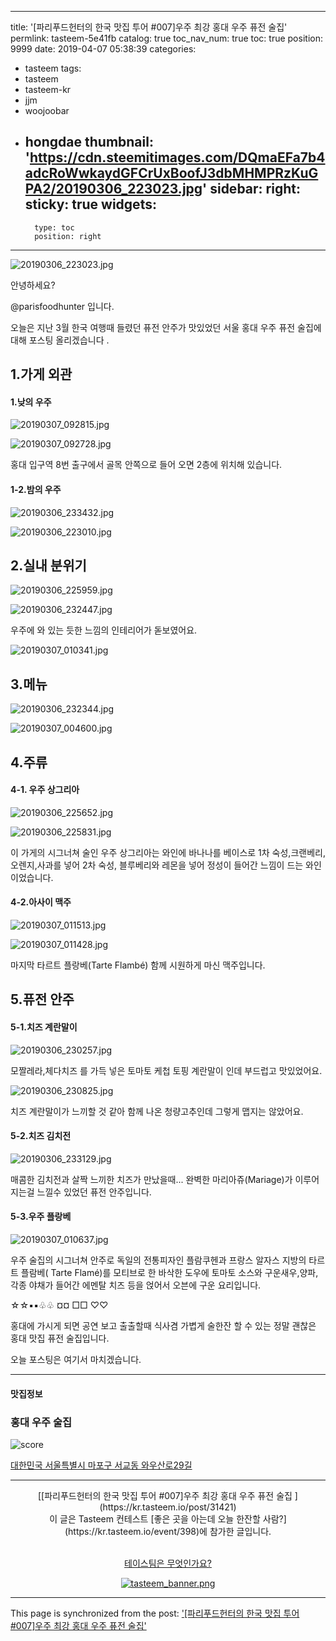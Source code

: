 
---
title: '[파리푸드헌터의 한국 맛집 투어 #007]우주 최강 홍대 우주 퓨전 술집'
permlink: tasteem-5e41fb
catalog: true
toc_nav_num: true
toc: true
position: 9999
date: 2019-04-07 05:38:39
categories:
- tasteem
tags:
- tasteem
- tasteem-kr
- jjm
- woojoobar
- hongdae
thumbnail: 'https://cdn.steemitimages.com/DQmaEFa7b4adcRoWwkaydGFCrUxBoofJ3dbMHMPRzKuGPA2/20190306_223023.jpg'
sidebar:
    right:
        sticky: true
widgets:
    -
        type: toc
        position: right
---


![20190306_223023.jpg](https://cdn.steemitimages.com/DQmaEFa7b4adcRoWwkaydGFCrUxBoofJ3dbMHMPRzKuGPA2/20190306_223023.jpg)


안녕하세요?

@parisfoodhunter 입니다. 

오늘은 지난 3월 한국 여행때 들렸던 퓨전 안주가 맛있었던 서울 홍대 우주 퓨전 술집에 대해 포스팅 올리겠습니다 .

## 1.가게 외관

#### 1.낮의 우주

![20190307_092815.jpg](https://static.tasteem.io/uploads/image/image/157795/2373a423-f73e-4ca4-856c-56d1352d5fb1.jpeg)


![20190307_092728.jpg](https://static.tasteem.io/uploads/image/image/157796/2373a423-f73e-4ca4-856c-56d1352d5fb1.jpeg)

홍대 입구역 8번 출구에서 골목 안쪽으로 들어 오면 2층에 위치해 있습니다. 

#### 1-2.밤의 우주

![20190306_233432.jpg](https://static.tasteem.io/uploads/image/image/157798/2373a423-f73e-4ca4-856c-56d1352d5fb1.jpeg)


![20190306_223010.jpg](https://static.tasteem.io/uploads/image/image/157821/2373a423-f73e-4ca4-856c-56d1352d5fb1.jpeg)


## 2.실내 분위기 


![20190306_225959.jpg](https://static.tasteem.io/uploads/image/image/157799/2373a423-f73e-4ca4-856c-56d1352d5fb1.jpeg)

![20190306_232447.jpg](https://static.tasteem.io/uploads/image/image/157800/2373a423-f73e-4ca4-856c-56d1352d5fb1.jpeg)

우주에 와 있는 듯한 느낌의 인테리어가 돋보였어요.


![20190307_010341.jpg](https://static.tasteem.io/uploads/image/image/157804/2373a423-f73e-4ca4-856c-56d1352d5fb1.jpeg)

## 3.메뉴


![20190306_232344.jpg](https://static.tasteem.io/uploads/image/image/157809/2373a423-f73e-4ca4-856c-56d1352d5fb1.jpeg)


![20190307_004600.jpg](https://static.tasteem.io/uploads/image/image/157810/2373a423-f73e-4ca4-856c-56d1352d5fb1.jpeg)

## 4.주류

#### 4-1. 우주 상그리아


![20190306_225652.jpg](https://static.tasteem.io/uploads/image/image/157811/2373a423-f73e-4ca4-856c-56d1352d5fb1.jpeg)



![20190306_225831.jpg](https://static.tasteem.io/uploads/image/image/157812/2373a423-f73e-4ca4-856c-56d1352d5fb1.jpeg)

이 가게의 시그너쳐 술인 우주 상그리아는 와인에 바나나를  베이스로 1차 숙성,크랜베리,오렌지,사과를 넣어 2차 숙성, 블루베리와 레몬을 넣어 정성이 들어간 느낌이 드는 와인이었습니다.

#### 4-2.아사이 맥주


![20190307_011513.jpg](https://static.tasteem.io/uploads/image/image/157813/2373a423-f73e-4ca4-856c-56d1352d5fb1.jpeg)


![20190307_011428.jpg](https://static.tasteem.io/uploads/image/image/157815/2373a423-f73e-4ca4-856c-56d1352d5fb1.jpeg)

마지막 타르트 플랑베(Tarte Flambé) 함께 시원하게 마신 맥주입니다.

## 5.퓨전 안주

#### 5-1.치즈 계란말이 


![20190306_230257.jpg](https://static.tasteem.io/uploads/image/image/157818/2373a423-f73e-4ca4-856c-56d1352d5fb1.jpeg)

모짤레라,체다치즈 를 가득 넣은 토마토 케첩 토핑 계란말이 인데 부드럽고 맛있었어요. 


![20190306_230825.jpg](https://static.tasteem.io/uploads/image/image/157820/2373a423-f73e-4ca4-856c-56d1352d5fb1.jpeg)

치즈 계란말이가 느끼할 것 같아 함께 나온 청량고추인데 그렇게 맵지는 않았어요.

#### 5-2.치즈 김치전


![20190306_233129.jpg](https://static.tasteem.io/uploads/image/image/157826/2373a423-f73e-4ca4-856c-56d1352d5fb1.jpeg)

매콤한 김치전과 살짝 느끼한 치즈가 만났을때...
완벽한 마리아쥬(Mariage)가 이루어 지는걸 느낄수 있었던 퓨전 안주입니다.

#### 5-3.우주 플랑베



![20190307_010637.jpg](https://static.tasteem.io/uploads/image/image/157849/2373a423-f73e-4ca4-856c-56d1352d5fb1.jpeg)

우주 술집의 시그너쳐 안주로 독일의 전통피자인 플람쿠헨과 프랑스 알자스 지방의 타르트 플람베( Tarte Flamé)를 모티브로 한 바삭한 도우에 토마토 소스와 구운새우,양파,각종 야채가 들어간 에멘탈 치즈 등을 얹어서 오븐에 구운 요리입니다.


☆☆▪︎▪︎♧♧ ¤¤ □□ ♡♡ 

홍대에 가시게 되면 공연 보고 출출할때 식사겸 가볍게 술한잔 할 수 있는 정말 괜찮은 홍대 맛집 퓨전 술집입니다.

오늘 포스팅은 여기서 마치겠습니다. 









---------------------
#### 맛집정보
### 홍대 우주 술집
![score](https://static.tasteem.io/images/steem/2Crowns.png)

[대한민국 서울특별시 마포구 서교동 와우산로29길](https://kr.tasteem.io/post/31421#map)

-----------------------------------------
<center>[[파리푸드헌터의 한국 맛집 투어 #007]우주 최강 홍대 우주 퓨전 술집 ](https://kr.tasteem.io/post/31421)
<br/>이 글은 Tasteem 컨테스트
 [좋은 곳을 아는데 오늘 한잔할 사람?](https://kr.tasteem.io/event/398)에 참가한 글입니다.

<br/>[테이스팀은 무엇인가요?](https://kr.tasteem.io/about)

[![tasteem_banner.png](https://static.tasteem.io/images/tasteem_banner_v3.png)](https://kr.tasteem.io)</center>

- - -

This page is synchronized from the post: ['[파리푸드헌터의 한국 맛집 투어 #007]우주 최강 홍대 우주 퓨전 술집'](https://steemit.com/@parisfoodhunter/tasteem-5e41fb)
